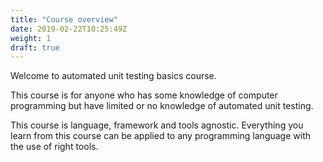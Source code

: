 ```yaml
---
title: "Course overview"
date: 2019-02-22T10:25:49Z
weight: 1
draft: true
---
```

Welcome to automated unit testing basics course.

This course is for anyone who has some knowledge of computer programming but have limited or no knowledge of automated unit testing.

This course is language, framework and tools agnostic. Everything you learn from this course can be applied to any programming language with the use of right tools.
